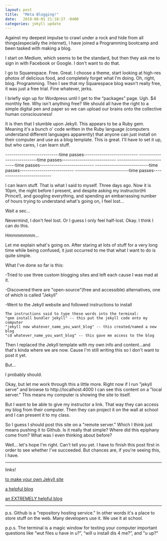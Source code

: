 ```yaml
---
layout: post
title:  "Meta Blogging!"
date:   2018-08-01 21:18:27 -0400
categories: jekyll update
---
```

Against my deepest impulse to crawl under a rock and hide from all things(especially the internet), I have joined a Programming bootcamp and been tasked with making a blog.

I start on Medium, which seems to be the standard, but then they ask me to sign in with Facebook or Google. I don't want to do that.

I go to Squarespace. Free. Great. I choose a theme, start looking at high-res photos of delicious food, and completely forget what I’m doing. Oh, right, blog. Programming. Then I see that my Squarespace blog wasn't really free, it was just a free trial. Fine whatever, jerks.

I briefly sign up for Wordpress until I get to the “packages” page. Ugh. $4 monthly fee. Why isn't anything free? We should all have the right to a simple digital pen and paper so we can upload our brains onto the collective human consciousness!

It is then that I stumble upon Jekyll. This appears to be a Ruby gem. Meaning it's a bunch o' code written in the Ruby language (computers understand different languages apparently) that anyone can just install on their computer and use as a blog template. This is great. I'll have to set it up, but who cares, I can learn stuff.



---------------------------time passes---------------------------
---------------------------time passes---------------------------
---------------------------time passes---------------------------
---------------------------time passes---------------------------
---------------------------time passes---------------------------



I can learn stuff. That is what I said to myself. Three days ago. Now it is 10pm, the night before I present, and despite asking my instructor(Hi Prince!), and googling everything, and spending an embarrassing number of hours trying to understand what's going on, I feel lost...

Wait a sec...

Nevermind, I don't feel lost. Or I guess I only feel half-lost. Okay. I think I can do this.

Hmmmmmmm...

Let me explain what's going on. After staring at lots of stuff for a very long time while being confused, it just occurred to me that what I want to do is quite simple.

What I've done so far is this:

-Tried to use three custom blogging sites and left each cause I was mad at it.

-Discovered there are "open-source"(free and accessible) alternatives, one of which is called "Jekyll"

-Went to the Jekyll website and followed instructions to install

    The instructions said to type these words into the terminal:
    "gem install bundler jekyll" -- this put the jekyll code onto my computer
    "jekyll new whatever_name_you_want_blog" -- this created/named a new blog
    "cd whatever_name_you_want_blog" -- this gave me access to the blog

Then I replaced the Jekyll template with my own info and content...and that's kinda where we are now. Cause I'm still writing this so I don't want to post it yet.

But...

I probably should.

Okay, but let me work through this a little more. Right now if I run "jekyll serve" and browse to http://localhost:4000 I can see this content on a "local server." This means my computer is showing the site to itself.

But I want to be able to give my instructor a link. That way they can access my blog from their computer. Then they can project it on the wall at school and I can present it to my class.

So I guess I should post this site on a "remote server." Which I think just means pushing it to Github. Is it really that simple? Where did this epiphany come from? What was I even thinking about before?

Well... let's hope I'm right. Can't tell you yet. I have to finish this post first in order to see whether I've succeeded. But chances are, if you're seeing this, I have.

-----
links!

[to make your own Jekyll site](https://jekyllrb.com/)

[a helpful blog](https://jdbean.net/blogging-workflow/)

[an EXTREMELY helpful blog](https://www.taniarascia.com/make-a-static-website-with-jekyll/)

-----

p.s. Github is a "repository hosting service." In other words it's a place to store stuff on the web. Many developers use it. We use it at school.

p.p.s. The terminal is a magic window for texting your computer important questions like “wut files u have in u?”, “will u install dis 4 me?”, and "u up?"
